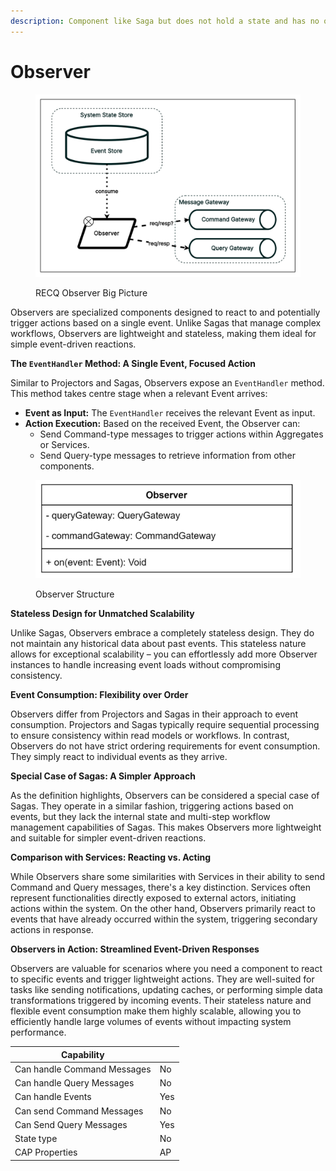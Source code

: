 ```yaml
---
description: Component like Saga but does not hold a state and has no order constraints.
---
```


# Observer

<figure><img src="../../.gitbook/assets/image (45).png" alt=""><figcaption><p>RECQ Observer Big Picture</p></figcaption></figure>

Observers are specialized components designed to react to and potentially trigger actions based on a single event. Unlike Sagas that manage complex workflows, Observers are lightweight and stateless, making them ideal for simple event-driven reactions.

**The `EventHandler` Method: A Single Event, Focused Action**

Similar to Projectors and Sagas, Observers expose an `EventHandler` method. This method takes centre stage when a relevant Event arrives:

* **Event as Input:** The `EventHandler` receives the relevant Event as input.
* **Action Execution:** Based on the received Event, the Observer can:
  * Send Command-type messages to trigger actions within Aggregates or Services.
  * Send Query-type messages to retrieve information from other components.

<figure><img src="../../.gitbook/assets/image (22).png" alt=""><figcaption><p>Observer Structure</p></figcaption></figure>

**Stateless Design for Unmatched Scalability**

Unlike Sagas, Observers embrace a completely stateless design. They do not maintain any historical data about past events. This stateless nature allows for exceptional scalability – you can effortlessly add more Observer instances to handle increasing event loads without compromising consistency.

**Event Consumption: Flexibility over Order**

Observers differ from Projectors and Sagas in their approach to event consumption. Projectors and Sagas typically require sequential processing to ensure consistency within read models or workflows. In contrast, Observers do not have strict ordering requirements for event consumption. They simply react to individual events as they arrive.

**Special Case of Sagas: A Simpler Approach**

As the definition highlights, Observers can be considered a special case of Sagas. They operate in a similar fashion, triggering actions based on events, but they lack the internal state and multi-step workflow management capabilities of Sagas. This makes Observers more lightweight and suitable for simpler event-driven reactions.

**Comparison with Services: Reacting vs. Acting**

While Observers share some similarities with Services in their ability to send Command and Query messages, there's a key distinction. Services often represent functionalities directly exposed to external actors, initiating actions within the system. On the other hand, Observers primarily react to events that have already occurred within the system, triggering secondary actions in response.

**Observers in Action: Streamlined Event-Driven Responses**

Observers are valuable for scenarios where you need a component to react to specific events and trigger lightweight actions. They are well-suited for tasks like sending notifications, updating caches, or performing simple data transformations triggered by incoming events. Their stateless nature and flexible event consumption make them highly scalable, allowing you to efficiently handle large volumes of events without impacting system performance.

| Capability                  |     |
| --------------------------- | --- |
| Can handle Command Messages | No  |
| Can handle Query Messages   | No  |
| Can handle Events           | Yes |
| Can send Command Messages   | No  |
| Can Send Query Messages     | Yes |
| State type                  | No  |
| CAP Properties              | AP  |

